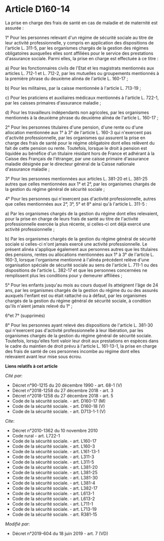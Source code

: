 # Article D160-14

La prise en charge des frais de santé en cas de maladie et de maternité est assurée :

1° Pour les personnes relevant d'un régime de sécurité sociale au titre de leur activité professionnelle, y compris en
application des dispositions de l'article L. 311-5, par les organismes chargés de la gestion des régimes obligatoires
auxquelles elles sont affiliées pour le service des prestations d'assurance sociale. Parmi elles, la prise en charge est
effectuée à ce titre :

a) Pour les fonctionnaires civils de l'Etat et les magistrats mentionnés aux articles L. 712-1 et L. 712-2, par les mutuelles
ou groupements mentionnés à la première phrase du deuxième alinéa de l'article L. 160-17 ;

b) Pour les militaires, par la caisse mentionnée à l'article L. 713-19 ;

c) Pour les praticiens et auxiliaires médicaux mentionnés à l'article L. 722-1, par les caisses primaires d'assurance
maladie ;

d) Pour les travailleurs indépendants non agricoles, par les organismes mentionnés à la deuxième phrase du deuxième alinéa de
l'article L. 160-17 ;

2° Pour les personnes titulaires d'une pension, d'une rente ou d'une allocation mentionnée aux 1° à 3° de l'article L. 160-3
qui n'exercent pas d'activité professionnelle, par les organismes qui assurent la prise en charge des frais de santé pour le
régime obligatoire dont elles relèvent du fait de cette pension ou rente. Toutefois, lorsque le droit à pension est liquidée
au bénéfice d'un titulaire résidant hors de France et adhérant à la Caisse des Français de l'étranger, par une caisse
primaire d'assurance maladie désignée par le directeur général de la Caisse nationale d'assurance maladie ;

3° Pour les personnes mentionnées aux articles L. 381-20 et L. 381-25 autres que celles mentionnées aux 1° et 2°, par les
organismes chargés de la gestion du régime général de sécurité sociale ;

4° Pour les personnes qui n'exercent pas d'activité professionnelle, autres que celles mentionnées aux 2°, 3°, 5° et 8° ainsi
qu'à l'article L. 311-5 :

a) Par les organismes chargés de la gestion du régime dont elles relevaient, pour la prise en charge de leurs frais de santé
au titre de l'activité professionnelle exercée la plus récente, si celles-ci ont déjà exercé une activité professionnelle ;

b) Par les organismes chargés de la gestion du régime général de sécurité sociale si celles-ci n'ont jamais exercé une
activité professionnelle. Le présent alinéa s'applique également aux personnes autres que les titulaires des pensions, rentes
ou allocations mentionnées aux 1° à 3° de l'article L. 160-3, lorsque l'organisme mentionné à l'alinéa précédent relève d'une
organisation spéciale de sécurité sociale au sens de l'article L. 711-1 ou des dispositions de l'article L. 382-17 et que les
personnes concernées ne remplissent plus les conditions pour y demeurer affiliées ;

5° Pour les enfants jusqu'au mois au cours duquel ils atteignent l'âge de 24 ans, par les organismes chargés de la gestion du
régime du ou des assurés auxquels l'enfant est ou était rattaché ou à défaut, par les organismes chargés de la gestion du
régime général de sécurité sociale, à condition qu'ils n'aient jamais relevé du 1° ;

6°et 7° (supprimés)

8° Pour les personnes ayant relevé des dispositions de l'article L. 381-30 qui n'exercent pas d'activité professionnelle à
leur libération, par les organismes chargés de la gestion du régime général de sécurité sociale. Toutefois, lorsqu'elles font
valoir leur droit aux prestations en espèces dans le cadre du maintien de droit prévu à l'article L. 161-13-1, la prise en
charge des frais de santé de ces personnes incombe au régime dont elles relevaient avant leur mise sous écrou.

**Liens relatifs à cet article**

_Cité par_:

  - Décret n°90-1215 du 20 décembre 1990 - art. 68-1 (V)
  - Décret n°2018-1258 du 27 décembre 2018 - art. 3
  - Décret n°2018-1258 du 27 décembre 2018 - art. 5
  - Code de la sécurité sociale. - art. D160-17 (M)
  - Code de la sécurité sociale. - art. D160-18 (V)
  - Code de la sécurité sociale. - art. D713-1-1 (V)

_Cite_:

  - Décret n°2010-1362 du 10 novembre 2010
  - Code rural - art. L722-1
  - Code de la sécurité sociale. - art. L160-17
  - Code de la sécurité sociale. - art. L160-3
  - Code de la sécurité sociale. - art. L161-13-1
  - Code de la sécurité sociale. - art. L311-3
  - Code de la sécurité sociale. - art. L311-5
  - Code de la sécurité sociale. - art. L381-20
  - Code de la sécurité sociale. - art. L381-25
  - Code de la sécurité sociale. - art. L381-30
  - Code de la sécurité sociale. - art. L381-4
  - Code de la sécurité sociale. - art. L382-17
  - Code de la sécurité sociale. - art. L613-1
  - Code de la sécurité sociale. - art. L613-2
  - Code de la sécurité sociale. - art. L711-1
  - Code de la sécurité sociale. - art. L713-19
  - Code de la sécurité sociale. - art. R381-15

_Modifié par_:

  - Décret n°2019-604 du 18 juin 2019 - art. 7 (VD)
